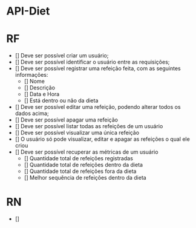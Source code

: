 # API-Diet

# RF
- [] Deve ser possível criar um usuário;
- [] Deve ser possível identificar o usuário entre as requisições;
- [] Deve ser possível registrar uma refeição feita, com as seguintes informações:
  - [] Nome
  - [] Descrição
  - [] Data e Hora
  - [] Está dentro ou não da dieta
- [] Deve ser possível editar uma refeição, podendo alterar todos os dados acima;
- [] Deve ser possível apagar uma refeição
- [] Deve ser possível listar todas as refeições de um usuário
- [] Deve ser possível visualizar uma única refeição
- [] O usuário só pode visualizar, editar e apagar as refeições o qual ele criou
- [] Deve ser possível recuperar as métricas de um usuário
  - [] Quantidade total de refeições registradas
  - [] Quantidade total de refeições dentro da dieta
  - [] Quantidade total de refeições fora da dieta
  - [] Melhor sequência de refeições dentro da dieta

# RN
- [] 